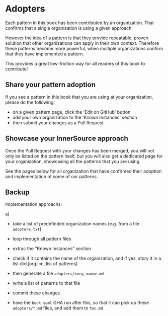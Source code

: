 # Adopters

Each pattern in this book has been contributed by an organization. That confirms that a single organization is using a given approach.

However the idea of a pattern is that they provide repeatable, proven solution that other organizations can apply in their own context.
Therefore these patterns become more powerful, when multiple organizations confirm that they have implemented a pattern.

This provides a great low-friction way for all readers of this book to contribute!

## Share your pattern adoption

If you see a pattern in this book that you are using at your organization, please do the following:

- on a given pattern page, click the 'Edit on GitHub' button
- add your own organization to the 'Known Instances' section
- then submit your changes as a Pull Request

## Showcase your InnerSource approach

Once the Pull Request with your changes has been merged, you will not only be listed on the pattern itself, but you will also get a dedicated page for your organization, showcasing all the patterns that you are using.

See the pages below for all organization that have confirmed their adoption and implementation of some of our patterns.

## Backup

Implementation approachs:

a)

- take a list of predefinded organization names (e.g. from a file `adopters.txt`)
- loop through all pattern files
- extrac the "Known Instances" section
- check if it contains the name of the organization, and if yes, story it in a list dict[org] => [list of patterns]
- then generate a file `adopters/<org_name>.md`
- write a list of patterns to that file
- commit these changes

- have the `book.yaml` GHA run after this, so that it can pick up these `adopters/*.md` files, and add them to `toc.md`